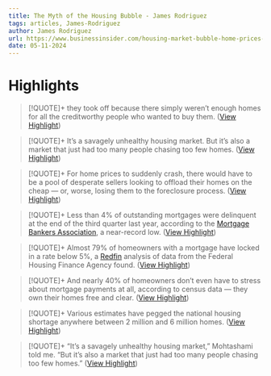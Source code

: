 ```yaml
---
title: The Myth of the Housing Bubble - James Rodriguez
tags: articles, James-Rodriguez
author: James Rodriguez
url: https://www.businessinsider.com/housing-market-bubble-home-prices-stay-high-crash-real-estate-2024-2?utm_source=Iterable&utm_medium=email&utm_campaign=campaign_9029934
date: 05-11-2024
---
```

# Highlights
> [!QUOTE]+ 
> they took off because there simply weren’t enough homes for all the creditworthy people who wanted to buy them. ([View Highlight](https://read.readwise.io/read/01hpkz1rtvshcsmr8t4dh8jzbm))


> [!QUOTE]+ 
> It’s a savagely unhealthy housing market. But it’s also a market that just had too many people chasing too few homes. ([View Highlight](https://read.readwise.io/read/01hpkyxb6x2rb5zb5vx56mjbef))


> [!QUOTE]+ 
> For home prices to suddenly crash, there would have to be a pool of desperate sellers looking to offload their homes on the cheap — or, worse, losing them to the foreclosure process. ([View Highlight](https://read.readwise.io/read/01hpkz2a5z72qxdkyy6prtwcgw))


> [!QUOTE]+ 
> Less than 4% of outstanding mortgages were delinquent at the end of the third quarter last year, according to the [Mortgage Bankers Association](https://www.mba.org/news-and-research/newsroom/news/2023/11/09/mortgage-delinquencies-increase-in-the-third-quarter-of-2023), a near-record low. ([View Highlight](https://read.readwise.io/read/01hpkz4vqqxp9a7qwgs040hp2g))


> [!QUOTE]+ 
> Almost 79% of homeowners with a mortgage have locked in a rate below 5%, a [Redfin](https://investors.redfin.com/news-events/press-releases/detail/1030/redfin-report-89-of-people-with-mortgages-have-an+:~:text=Below%205%25%3A%2078.7%25%20have,the%20first%20quarter%20of%202022.) analysis of data from the Federal Housing Finance Agency found. ([View Highlight](https://read.readwise.io/read/01hpkz6k1f92pn65we86twek5c))


> [!QUOTE]+ 
> And nearly 40% of homeowners don’t even have to stress about mortgage payments at all, according to census data — they own their homes free and clear. ([View Highlight](https://read.readwise.io/read/01hpkz73njqe6bjs79mma4zrqe))


> [!QUOTE]+ 
> Various estimates have pegged the national housing shortage anywhere between 2 million and 6 million homes. ([View Highlight](https://read.readwise.io/read/01hpkzcebbw4z0afcfjq8etbfw))


> [!QUOTE]+ 
> “It’s a savagely unhealthy housing market,” Mohtashami told me. “But it’s also a market that just had too many people chasing too few homes.” ([View Highlight](https://read.readwise.io/read/01hpkzctcr7rrmtzbes44ph8zk))


